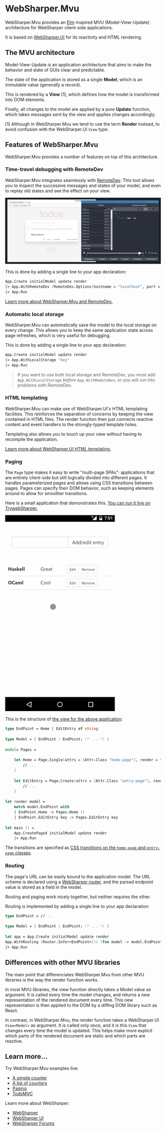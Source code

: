 # WebSharper.Mvu

WebSharper.Mvu provides an [Elm](https://guide.elm-lang.org/architecture/)-inspired MVU (Model-View-Update) architecture for WebSharper client-side applications.

It is based on [WebSharper.UI](http://developers.websharper.com/docs/v4.x/fs/ui) for its reactivity and HTML rendering.

## The MVU architecture

Model-View-Update is an application architecture that aims to make the behavior and state of GUIs clear and predictable.

The state of the application is stored as a single **Model**, which is an immutable value (generally a record).

This is rendered by a **View** [1], which defines how the model is transformed into DOM elements.

Finally, all changes to the model are applied by a pure **Update** function, which takes messages sent by the view and applies changes accordingly.

[1] Although in WebSharper.Mvu we tend to use the term **Render** instead, to avoid confusion with the WebSharper.UI `View` type.

## Features of WebSharper.Mvu

WebSharper.Mvu provides a number of features on top of this architecture.

### Time-travel debugging with RemoteDev

WebSharper.Mvu integrates seamlessly with [RemoteDev](https://github.com/zalmoxisus/remotedev). This tool allows you to inspect the successive messages and states of your model, and even to replay old states and see the effect on your view.

![RemoteDev screenshot](docs/images/remotedev.png)

This is done by adding a single line to your app declaration:

```fsharp
App.Create initialModel update render
|> App.WithRemoteDev (RemoteDev.Options(hostname = "localhost", port = 8000))
|> App.Run
```

[Learn more about WebSharper.Mvu and RemoteDev.](docs/remotedev.md)

### Automatic local storage

WebSharper.Mvu can automatically save the model to the local storage on every change. This allows you to keep the same application state across page refreshes, which is very useful for debugging.

This is done by adding a single line to your app declaration:

```fsharp
App.Create initialModel update render
|> App.WithLocalStorage "key"
|> App.Run
```

> If you want to use _both_ local storage and RemoteDev, you must add `App.WithLocalStorage` _before_ `App.WithRemoteDev`, or you will run into problems with RemoteDev.

### HTML templating

WebSharper.Mvu can make use of WebSharper.UI's HTML templating facilities. This reinforces the separation of concerns by keeping the view contained in HTML files. The render function then just connects reactive content and event handlers to the strongly-typed template holes.

Templating also allows you to touch up your view without having to recompile the application.

[Learn more about WebSharper.UI HTML templating.](http://developers.websharper.com/docs/v4.x/fs/ui#templating)

### Paging

The `Page` type makes it easy to write "multi-page SPAs": applications that are entirely client-side but still logically divided into different pages. It handles parameterized pages and allows using CSS transitions between pages. Pages can specify their DOM behavior, such as keeping elements around to allow for smoother transitions.

Here is a small application that demonstrates this. [You can run it live on TrywebSharper.](http://try.websharper.com/snippet/loic.denuziere/0000Kc)

![Paging with transitions](docs/images/paging.gif)

This is the structure of [the view for the above application](https://github.com/dotnet-websharper/mvu/blob/master/WebSharper.Mvu.Tests/Client.fs):

```fsharp
type EndPoint = Home | EditEntry of string

type Model = { EndPoint : EndPoint; (* ... *) }

module Pages =

    let Home = Page.Single(attrs = [Attr.Class "home-page"], render = fun dispatch model ->
        // ...
    )

    let EditEntry = Page.Create(attrs = [Attr.Class "entry-page"], render = fun key dispatch model ->
        // ...
    )

let render model =
    match model.EndPoint with
    | EndPoint.Home -> Pages.Home ()
    | EndPoint.EditEntry key -> Pages.EditEntry key

let main () =
    App.CreatePaged initialModel update render
    |> App.Run
```

The transitions are specified as [CSS transitions on the `home-page` and `entry-page` classes](https://github.com/dotnet-websharper/mvu/blob/master/WebSharper.Mvu.Tests/wwwroot/index.html).

### Routing

The page's URL can be easily bound to the application model. The URL scheme is declared using a [WebSharper router](http://developers.websharper.com/docs/v4.x/fs/sitelets#sitelet-infer), and the parsed endpoint value is stored as a field in the model.

Routing and paging work nicely together, but neither requires the other.

Routing is implemented by adding a single line to your app declaration:

```fsharp
type EndPoint = // ...

type Model = { EndPoint : EndPoint; (* ... *) }

let app = App.Create initialModel update render
App.WithRouting (Router.Infer<EndPoint>()) (fun model -> model.EndPoint) app
|> App.Run
```

## Differences with other MVU libraries

The main point that differenciates WebSharper.Mvu from other MVU libraries is the way the render function works.

In most MVU libraries, the view function directly takes a Model value as argument. It is called every time the model changes, and returns a new representation of the rendered document every time. This new representation is then applied to the DOM by a diffing DOM library such as React.

In contrast, in WebSharper.Mvu, the render function takes a WebSharper.UI `View<Model>` as argument. It is called only once, and it is this `View` that changes every time the model is updated. This helps make more explicit which parts of the rendered document are static and which parts are reactive.

## Learn more...

Try WebSharper.Mvu examples live:

* [A simple counter](http://try.websharper.com/#/snippet/loic.denuziere/0000Kf)
* [A list of counters](http://try.websharper.com/#/snippet/loic.denuziere/0000Kg)
* [Paging](http://try.websharper.com/snippet/loic.denuziere/0000Kc)
* [TodoMVC](http://try.websharper.com/#/snippet/loic.denuziere/0000Kj)

Learn more about WebSharper:

* [WebSharper](https://websharper.com)
* [WebSharper UI](http://developers.websharper.com/docs/v4.x/fs/ui)
* [WebSharper Forums](https://forums.websharper.com)
